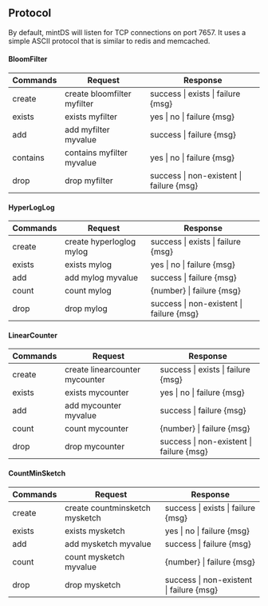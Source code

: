 Protocol
--------

By default, mintDS will listen for TCP connections on port 7657. It uses a simple ASCII protocol that is similar to redis and memcached.

#### BloomFilter

| Commands   | Request                       | Response                                 |
|------------|-------------------------------|------------------------------------------|
| create     | create bloomfilter myfilter   | success \| exists \| failure {msg}       |
| exists     | exists myfilter               | yes \| no \| failure {msg}               |
| add        | add myfilter myvalue          | success \| failure {msg}                 |
| contains   | contains myfilter myvalue     | yes \| no \| failure {msg}               |
| drop       | drop myfilter                 | success \| non-existent \| failure {msg} |

#### HyperLogLog

| Commands   | Request                       | Response                                 |
|------------|-------------------------------|------------------------------------------|
| create     | create hyperloglog mylog      | success \| exists \| failure {msg}       |
| exists     | exists mylog                  | yes \| no \| failure {msg}               |
| add        | add mylog myvalue             | success \| failure {msg}                 |
| count      | count mylog                   | {number} \| failure {msg}                |
| drop       | drop mylog                    | success \| non-existent \| failure {msg} |

#### LinearCounter

| Commands   | Request                         | Response                                 |
|------------|---------------------------------|------------------------------------------|
| create     | create linearcounter mycounter  | success \| exists \| failure {msg}       |
| exists     | exists mycounter                | yes \| no \| failure {msg}               |
| add        | add mycounter myvalue           | success \| failure {msg}                 |
| count      | count mycounter                 | {number} \| failure {msg}                |
| drop       | drop mycounter                  | success \| non-existent \| failure {msg} |

#### CountMinSketch

| Commands   | Request                         | Response                                 |
|------------|---------------------------------|------------------------------------------|
| create     | create countminsketch mysketch  | success \| exists \| failure {msg}       |
| exists     | exists mysketch                 | yes \| no \| failure {msg}               |
| add        | add mysketch myvalue            | success \| failure {msg}                 |
| count      | count mysketch myvalue          | {number} \| failure {msg}                |
| drop       | drop mysketch                   | success \| non-existent \| failure {msg} |

